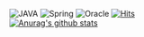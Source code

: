 ![JAVA](https://img.shields.io/badge/-JAVA-007396?logo=java&logoColor=white) ![Spring](https://img.shields.io/badge/-Spring-6DB33F?logo=spring&logoColor=white) ![Oracle](https://img.shields.io/badge/-Oracle-F80000?logo=oracle&logoColor=white) [![Hits](https://hits.seeyoufarm.com/api/count/incr/badge.svg?url=https%3A%2F%2Fgithub.com%2Fxoasml&count_bg=1E90FF&title_bg=%23555555&icon=&icon_color=%23E7E7E7&title=hits&edge_flat=false)](https://hits.seeyoufarm.com)  
[![Anurag's github stats](https://github-readme-stats.vercel.app/api?username=xoasml&title_color=EBFBFF&text_color=1E90FF&bg_color=282828&hide_border=false)](https://github.com/anuraghazra/github-readme-stats)





<!--
**xoasml/xoasml** is a ✨ _special_ ✨ repository because its `README.md` (this file) appears on your GitHub profile.

Here are some ideas to get you started:

- 🔭 I’m currently working on ...
- 🌱 I’m currently learning ...
- 👯 I’m looking to collaborate on ...
- 🤔 I’m looking for help with ...
- 💬 Ask me about ...
- 📫 How to reach me: ...
- 😄 Pronouns: ...
- ⚡ Fun fact: ...
-->
